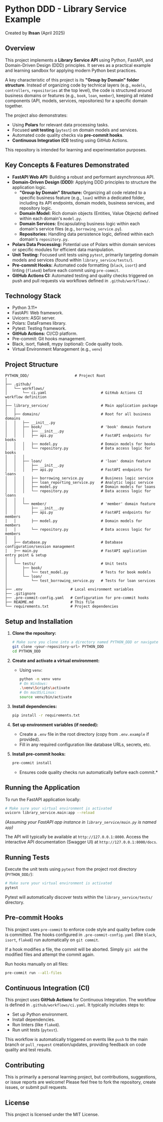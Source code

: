 # Python DDD - Library Service Example

Created by **Ihsan** (April 2025)

## Overview

This project implements a **Library Service API** using Python, FastAPI, and Domain-Driven Design (DDD) principles. It serves as a practical example and learning sandbox for applying modern Python best practices.

A key characteristic of this project is its **"Group by Domain" folder structure**. Instead of organizing code by technical layers (e.g., `models`, `controllers`, `repositories` at the top level), the code is structured around business domains or features (e.g., `book`, `loan`, `member`), keeping all related components (API, models, services, repositories) for a specific domain together.

The project also demonstrates:
* Using **Polars** for relevant data processing tasks.
* Focused **unit testing** (`pytest`) on domain models and services.
* Automated code quality checks via **pre-commit hooks**.
* **Continuous Integration (CI)** testing using GitHub Actions.

This repository is intended for learning and experimentation purposes.

## Key Concepts & Features Demonstrated

* **FastAPI Web API:** Building a robust and performant asynchronous API.
* **Domain-Driven Design (DDD):** Applying DDD principles to structure the application logic.
    * **"Group by Domain" Structure:** Organizing all code related to a specific business feature (e.g., `loan`) within a dedicated folder, including its API endpoints, domain models, business services, and repository logic.
    * **Domain Model:** Rich domain objects (Entities, Value Objects) defined within each domain's `model.py`.
    * **Domain Services:** Encapsulating business logic within each domain's service files (e.g., `borrowing_service.py`).
    * **Repositories:** Handling data persistence logic, defined within each domain's `repository.py`.
* **Polars Data Processing:** Potential use of Polars within domain services or specific modules for efficient data manipulation.
* **Unit Testing:** Focused unit tests using `pytest`, primarily targeting domain models and services (found within `library_service/tests/`).
* **Pre-commit Hooks:** Automated code formatting (`black`, `isort`) and linting (`flake8`) before each commit using `pre-commit`.
* **GitHub Actions CI:** Automated testing and quality checks triggered on push and pull requests via workflows defined in `.github/workflows/`.

## Technology Stack

* Python 3.11+
* FastAPI: Web framework.
* Uvicorn: ASGI server.
* Polars: DataFrames library.
* Pytest: Testing framework.
* **GitHub Actions:** CI/CD platform.
* Pre-commit: Git hooks management.
* Black, isort, flake8, mypy (optional): Code quality tools.
* Virtual Environment Management (e.g., `venv`)

## Project Structure

```
PYTHON_DDD/                     # Project Root
│
├── .github/
│   └── workflows/
│       └── ci.yaml                         # GitHub Actions CI workflow definition
│
├── library_service/                        # Main application package
│   │
│   ├── domains/                            # Root for all business domains
│   │   ├── __init__.py
│   │   ├── book/                           # 'book' domain feature
│   │   │   ├── __init__.py
│   │   │   ├── api.py                      # FastAPI endpoints for books
│   │   │   ├── model.py                    # Domain models for books
│   │   │   └── repository.py               # Data access logic for books
│   │   │
│   │   ├── loan/                           # 'loan' domain feature
│   │   │   ├── __init__.py
│   │   │   ├── api.py                      # FastAPI endpoints for loans
│   │   │   ├── borrowing_service.py        # Business logic service
│   │   │   ├── loan_reporting_service.py   # Analytic logic service
│   │   │   ├── model.py                    # Domain models for loans
│   │   │   └── repository.py               # Data access logic for loans
│   │   │
│   │   └── member/                         # 'member' domain feature
│   │       ├── __init__.py
│   │       ├── api.py                      # FastAPI endpoints for members
│   │       ├── model.py                    # Domain models for members
│   │       └── repository.py               # Data access logic for members
│   │
│   ├── database.py                         # Database configuration/session management
│   ├── main.py                             # FastAPI application entry point & setup
│   │
│   └── tests/                              # Unit tests
│       ├── book/
│       │   └── test_model.py               # Tests for book models
│       └── loan/
│           └── test_borrowing_service.py   # Tests for loan services
│
├── .env                      # Local environment variables
├── .gitignore                
├── .pre-commit-config.yaml   # Configuration for pre-commit hooks
├── README.md                 # This file
└── requirements.txt          # Project dependencies
```

## Setup and Installation

1.  **Clone the repository:**
    ```bash
    # Make sure you clone into a directory named PYTHON_DDD or navigate accordingly
    git clone <your-repository-url> PYTHON_DDD
    cd PYTHON_DDD
    ```

2.  **Create and activate a virtual environment:**
    * Using `venv`:
        ```bash
        python -m venv venv
        # On Windows:
        .\venv\Scripts\activate
        # On macOS/Linux:
        source venv/bin/activate
        ```

3.  **Install dependencies:**
    ```bash
    pip install -r requirements.txt
    ```

4.  **Set up environment variables (if needed):**
    * Create a `.env` file in the root directory (copy from `.env.example` if provided).
    * Fill in any required configuration like database URLs, secrets, etc.

5.  **Install pre-commit hooks:**
    ```bash
    pre-commit install
    ```
    * Ensures code quality checks run automatically before each commit.*

## Running the Application

To run the FastAPI application locally:

```bash
# Make sure your virtual environment is activated
uvicorn library_service.main:app --reload
```

*(Assuming your FastAPI app instance in `library_service/main.py` is named `app`)*

The API will typically be available at `http://127.0.0.1:8000`.
Access the interactive API documentation (Swagger UI) at `http://127.0.0.1:8000/docs`.

## Running Tests

Execute the unit tests using `pytest` from the project root directory (`PYTHON_DDD/`):

```bash
# Make sure your virtual environment is activated
pytest
```

Pytest will automatically discover tests within the `library_service/tests/` directory.

## Pre-commit Hooks

This project uses `pre-commit` to enforce code style and quality before code is committed. The hooks configured in `.pre-commit-config.yaml` (like `black`, `isort`, `flake8`) run automatically on `git commit`.

If a hook modifies a file, the commit will be aborted. Simply `git add` the modified files and attempt the commit again.

Run hooks manually on all files:
```bash
pre-commit run --all-files
```

## Continuous Integration (CI)

This project uses **GitHub Actions** for Continuous Integration. The workflow is defined in `.github/workflows/ci.yaml`. It typically includes steps to:
* Set up Python environment.
* Install dependencies.
* Run linters (like `flake8`).
* Run unit tests (`pytest`).

This workflow is automatically triggered on events like `push` to the main branch or `pull_request` creation/updates, providing feedback on code quality and test results.

## Contributing

This is primarily a personal learning project, but contributions, suggestions, or issue reports are welcome! Please feel free to fork the repository, create issues, or submit pull requests.

## License

This project is licensed under the MIT License.